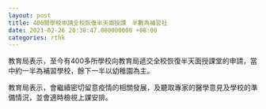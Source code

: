 ```yaml
---
layout: post
title: 400間學校申請全校恢復半天面授課　半數為補習社　
date: 2021-02-26 20:38:47.000000000 +08:00
categories: rthk
---
```


教育局表示，至今有400多所學校向教育局遞交全校恢復半天面授課堂的申請，當中約一半為補習學校，餘下一半以幼稚園為主。

教育局表示，會繼續密切留意疫情的相關發展，及聽取專家的醫學意見及學校的準備情況，並會適時檢視上課安排。
